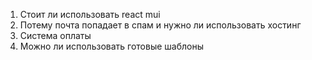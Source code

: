 
1. Стоит ли использовать react mui
2. Потему почта попадает в спам и нужно ли использовать хостинг 
3. Система оплаты 
4. Можно ли использовать готовые шаблоны 